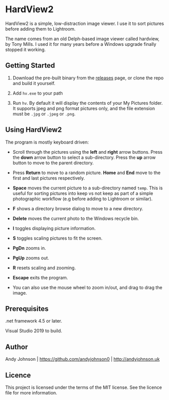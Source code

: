 # HardView2

HardView2 is a simple, low-distraction image viewer. I use it to sort pictures before adding them to Lightroom.

The name comes from an old Delph-based image viewer called hardview, by Tony Mills. I used it for many years
before a Windows upgrade finally stopped it working.


## Getting Started

1. Download the pre-built binary from the [releases](https://github.com/andyjohnson0/HardView2/releases)
page, or clone the repo and build it yourself.

2. Add `hv.exe` to your path

3. Run `hv`. By default it will display the contents of your My Pictures folder.
It supports jpeg and png format pictures only, and the file extension must be
`.jpg` or `.jpeg` or `.png`.

## Using HardView2

The program is mostly keyboard driven:

* Scroll through the pictures using the **left** and **right** arrow buttons. 
Press the **down** arrow button to select a sub-directory. 
Press the **up** arrow button to move to the parent directory.

* Press **Return** to move to a random picture.
**Home** and **End** move to the first and last pictures respectively.

* **Space** moves the current picture to a sub-directory named `temp`. This is useful for sorting pictures into
keep vs not keep as part of a simple photographic workflow (e.g before adding to Lightroom or similar).

* **F** shows a directory browse dialog to move to a new directory.

* **Delete** moves the current photo to the Windows recycle bin.

* **I** toggles displaying picture information.

* **S** toggles scaling pictures to fit the screen.

* **PgDn** zooms in.

* **PgUp** zooms out.

* **R** resets scaling and zooming.

* **Escape** exits the program.

* You can also use the mouse wheel to zoom in/out, and drag to drag the image.

## Prerequisites

.net framework 4.5 or later.

Visual Studio 2019 to build.

## Author

Andy Johnson | https://github.com/andyjohnson0 | http://andyjohnson.uk

## Licence

This project is licensed under the terms of the MIT license. See the licence file for more information.
